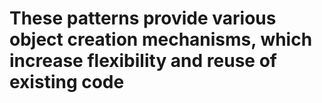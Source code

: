 # These patterns provide various object creation mechanisms, which increase flexibility and reuse of existing code